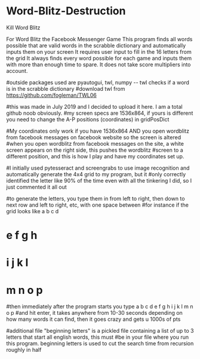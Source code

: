 # Word-Blitz-Destruction
Kill Word Blitz

For Word Blitz the Facebook Messenger Game
This program finds all words possible that are valid words in the scrabble dictionary and automatically inputs them on your screen
It requires user input to fill in the 16 letters from the grid
It always finds every word possible for each game and inputs them with more than enough time to spare. 
It does not take score multipliers into account.




#outside packages used are pyautogui, twl, numpy -- twl checks if a word is in the scrabble dictionary 
#download twl from https://github.com/fogleman/TWL06

#this was made in July 2019 and I decided to upload it here. I am a total github noob obviously.
#my screen specs are 1536x864, if yours is different you need to change the A-P positions (coordinates) in gridPosDict

#My coordinates only work if you have 1536x864 AND you open wordblitz from facebook messages on facebook website so the screen is altered
#when you open wordblitz from facebook messages on the site, a white screen appears on the right side, this pushes the wordblitz
#screen to a different position, and this is how I play and have my coordinates set up.

#I initially used pytesseract and screengrabs to use image recognition and automatically generate the 4x4 grid to my program, but it
#only correctly identified the letter like 90% of the time even with all the tinkering I did, so I just commented it all out

#to generate the letters, you type them in from left to right, then down to next row and left to right, etc, with one space between
#for instance if the grid looks like a b c d
#                                    e f g h
#                                    i j k l
#                                    m n o p
#then immediately after the program starts you type a b c d e f g h i j k l m n o p
#and hit enter, it takes anywhere from 10-30 seconds depending on how many words it can find, then it goes crazy and gets u 1000s of pts

#additional file "beginning letters" is a pickled file containing a list of up to 3 letters that start all english words, this must
#be in your file where you run this program. beginning letters is used to cut the search time from recursion roughly in half
